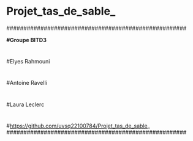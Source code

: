 # Projet_tas_de_sable_
#####################################################

**#Groupe BITD3**
#
#Elyes Rahmouni 
#
#Antoine Ravelli
#
#Laura Leclerc
#
#https://github.com/uvsq22100784/Projet_tas_de_sable_
#####################################################
